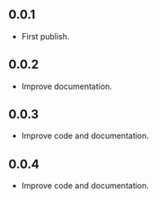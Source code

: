 ## 0.0.1

* First publish.

## 0.0.2

* Improve documentation.

## 0.0.3

* Improve code and documentation.

## 0.0.4

* Improve code and documentation.

